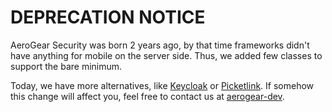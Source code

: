 # DEPRECATION NOTICE

AeroGear Security was born 2 years ago, by that time frameworks didn't have anything for mobile on the server side. Thus, we added few classes to support the bare minimum.

Today, we have more alternatives, like [Keycloak](http://www.jboss.org/keycloak) or [Picketlink](http://www.picketlink.org). If somehow this change will affect you, feel free to contact us at [aerogear-dev](http://aerogear-dev.1069024.n5.nabble.com).